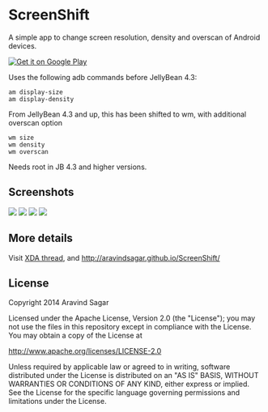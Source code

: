# ScreenShift
A simple app to change screen resolution, density and overscan of Android devices.

<a href="https://play.google.com/store/apps/details?id=com.sagar.screenshift2">
  <img alt="Get it on Google Play"
       src="https://developer.android.com/images/brand/en_generic_rgb_wo_60.png" />
</a>

Uses the following adb commands before JellyBean 4.3:

    am display-size
    am display-density

From JellyBean 4.3 and up, this has been shifted to wm, with additional overscan option

    wm size
    wm density
    wm overscan

Needs root in JB 4.3 and higher versions.

## Screenshots
<img src="https://raw.githubusercontent.com/aravindsagar/ScreenShift/gh-pages/images/screenshots/screenshot_main.png"> <img src="https://raw.githubusercontent.com/aravindsagar/ScreenShift/gh-pages/images/screenshots/screenshot_about.png">
<img src="https://raw.githubusercontent.com/aravindsagar/ScreenShift/gh-pages/images/screenshots/screenshot_confirm.png"> <img src="https://raw.githubusercontent.com/aravindsagar/ScreenShift/gh-pages/images/screenshots/screenshot_profile.png">

## More details
Visit <a href="http://forum.xda-developers.com/android/apps-games/app-screen-shift-change-screen-t3138718">XDA thread</a>, and
<a href="http://aravindsagar.github.io/ScreenShift/">http://aravindsagar.github.io/ScreenShift/</a>

## License

Copyright 2014 Aravind Sagar

   Licensed under the Apache License, Version 2.0 (the "License");
   you may not use the files in this repository except in compliance with the License.
   You may obtain a copy of the License at

  http://www.apache.org/licenses/LICENSE-2.0

   Unless required by applicable law or agreed to in writing, software
   distributed under the License is distributed on an "AS IS" BASIS,
   WITHOUT WARRANTIES OR CONDITIONS OF ANY KIND, either express or implied.
   See the License for the specific language governing permissions and
   limitations under the License.
